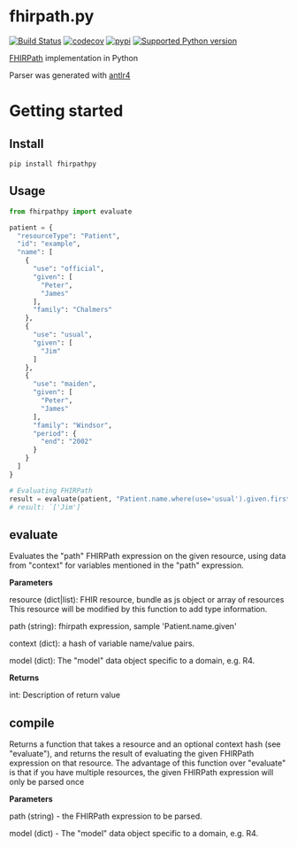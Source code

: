 fhirpath.py
===========

[![Build Status](https://github.com/beda-software/fhirpath-py/actions/workflows/build.yaml/badge.svg)](https://github.com/beda-software/fhirpath-py/actions)
[![codecov](https://codecov.io/gh/beda-software/fhirpath-py/branch/master/graph/badge.svg)](https://codecov.io/gh/beda-software/fhirpath-py)
[![pypi](https://img.shields.io/pypi/v/fhirpathpy.svg)](https://pypi.org/project/fhirpathpy/)
[![Supported Python version](https://img.shields.io/badge/python-3.8+-blue.svg)](https://www.python.org/downloads/release/python-380/)

[FHIRPath](https://www.hl7.org/fhir/fhirpath.html) implementation in Python

Parser was generated with [antlr4](https://github.com/antlr/antlr4)

# Getting started
## Install
`pip install fhirpathpy`

## Usage
```Python
from fhirpathpy import evaluate

patient = {
  "resourceType": "Patient",
  "id": "example",
  "name": [
    {
      "use": "official",
      "given": [
        "Peter",
        "James"
      ],
      "family": "Chalmers"
    },
    {
      "use": "usual",
      "given": [
        "Jim"
      ]
    },
    {
      "use": "maiden",
      "given": [
        "Peter",
        "James"
      ],
      "family": "Windsor",
      "period": {
        "end": "2002"
      }
    }
  ]
}

# Evaluating FHIRPath
result = evaluate(patient, "Patient.name.where(use='usual').given.first()", [])
# result: `['Jim']`
```

## evaluate
Evaluates the "path" FHIRPath expression on the given resource, using data from "context" for variables mentioned in the "path" expression.

**Parameters**

resource (dict|list): FHIR resource, bundle as js object or array of resources This resource will be modified by this function to add type information.

path (string): fhirpath expression, sample 'Patient.name.given'

context (dict): a hash of variable name/value pairs.

model (dict): The "model" data object specific to a domain, e.g. R4.

**Returns**

int: Description of return value

## compile
Returns a function that takes a resource and an optional context hash (see "evaluate"), and returns the result of evaluating the given FHIRPath expression on that resource.  The advantage of this function over "evaluate" is that if you have multiple resources, the given FHIRPath expression will only be parsed once

**Parameters**

path (string) - the FHIRPath expression to be parsed.

model (dict) - The "model" data object specific to a domain, e.g. R4.
